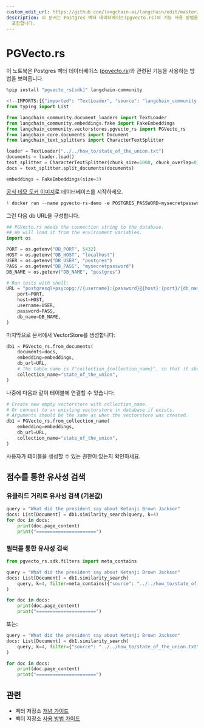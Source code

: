 ```yaml
---
custom_edit_url: https://github.com/langchain-ai/langchain/edit/master/docs/docs/integrations/vectorstores/pgvecto_rs.ipynb
description: 이 문서는 Postgres 벡터 데이터베이스(pgvecto.rs)의 기능 사용 방법을 설명합니다. 설치 및 유사성 검색 예제를
  포함합니다.
---
```


# PGVecto.rs

이 노트북은 Postgres 벡터 데이터베이스 ([pgvecto.rs](https://github.com/tensorchord/pgvecto.rs))와 관련된 기능을 사용하는 방법을 보여줍니다.

```python
%pip install "pgvecto_rs[sdk]" langchain-community
```


```python
<!--IMPORTS:[{"imported": "TextLoader", "source": "langchain_community.document_loaders", "docs": "https://api.python.langchain.com/en/latest/document_loaders/langchain_community.document_loaders.text.TextLoader.html", "title": "PGVecto.rs"}, {"imported": "FakeEmbeddings", "source": "langchain_community.embeddings.fake", "docs": "https://api.python.langchain.com/en/latest/embeddings/langchain_community.embeddings.fake.FakeEmbeddings.html", "title": "PGVecto.rs"}, {"imported": "PGVecto_rs", "source": "langchain_community.vectorstores.pgvecto_rs", "docs": "https://api.python.langchain.com/en/latest/vectorstores/langchain_community.vectorstores.pgvecto_rs.PGVecto_rs.html", "title": "PGVecto.rs"}, {"imported": "Document", "source": "langchain_core.documents", "docs": "https://api.python.langchain.com/en/latest/documents/langchain_core.documents.base.Document.html", "title": "PGVecto.rs"}, {"imported": "CharacterTextSplitter", "source": "langchain_text_splitters", "docs": "https://api.python.langchain.com/en/latest/character/langchain_text_splitters.character.CharacterTextSplitter.html", "title": "PGVecto.rs"}]-->
from typing import List

from langchain_community.document_loaders import TextLoader
from langchain_community.embeddings.fake import FakeEmbeddings
from langchain_community.vectorstores.pgvecto_rs import PGVecto_rs
from langchain_core.documents import Document
from langchain_text_splitters import CharacterTextSplitter
```


```python
loader = TextLoader("../../how_to/state_of_the_union.txt")
documents = loader.load()
text_splitter = CharacterTextSplitter(chunk_size=1000, chunk_overlap=0)
docs = text_splitter.split_documents(documents)

embeddings = FakeEmbeddings(size=3)
```


[공식 데모 도커 이미지](https://github.com/tensorchord/pgvecto.rs#installation)로 데이터베이스를 시작하세요.

```python
! docker run --name pgvecto-rs-demo -e POSTGRES_PASSWORD=mysecretpassword -p 5432:5432 -d tensorchord/pgvecto-rs:latest
```


그런 다음 db URL을 구성합니다.

```python
## PGVecto.rs needs the connection string to the database.
## We will load it from the environment variables.
import os

PORT = os.getenv("DB_PORT", 5432)
HOST = os.getenv("DB_HOST", "localhost")
USER = os.getenv("DB_USER", "postgres")
PASS = os.getenv("DB_PASS", "mysecretpassword")
DB_NAME = os.getenv("DB_NAME", "postgres")

# Run tests with shell:
URL = "postgresql+psycopg://{username}:{password}@{host}:{port}/{db_name}".format(
    port=PORT,
    host=HOST,
    username=USER,
    password=PASS,
    db_name=DB_NAME,
)
```


마지막으로 문서에서 VectorStore를 생성합니다:

```python
db1 = PGVecto_rs.from_documents(
    documents=docs,
    embedding=embeddings,
    db_url=URL,
    # The table name is f"collection_{collection_name}", so that it should be unique.
    collection_name="state_of_the_union",
)
```


나중에 다음과 같이 테이블에 연결할 수 있습니다:

```python
# Create new empty vectorstore with collection_name.
# Or connect to an existing vectorstore in database if exists.
# Arguments should be the same as when the vectorstore was created.
db1 = PGVecto_rs.from_collection_name(
    embedding=embeddings,
    db_url=URL,
    collection_name="state_of_the_union",
)
```


사용자가 테이블을 생성할 수 있는 권한이 있는지 확인하세요.

## 점수를 통한 유사성 검색

### 유클리드 거리로 유사성 검색 (기본값)

```python
query = "What did the president say about Ketanji Brown Jackson"
docs: List[Document] = db1.similarity_search(query, k=4)
for doc in docs:
    print(doc.page_content)
    print("======================")
```


### 필터를 통한 유사성 검색

```python
from pgvecto_rs.sdk.filters import meta_contains

query = "What did the president say about Ketanji Brown Jackson"
docs: List[Document] = db1.similarity_search(
    query, k=4, filter=meta_contains({"source": "../../how_to/state_of_the_union.txt"})
)

for doc in docs:
    print(doc.page_content)
    print("======================")
```


또는:

```python
query = "What did the president say about Ketanji Brown Jackson"
docs: List[Document] = db1.similarity_search(
    query, k=4, filter={"source": "../../how_to/state_of_the_union.txt"}
)

for doc in docs:
    print(doc.page_content)
    print("======================")
```


## 관련

- 벡터 저장소 [개념 가이드](/docs/concepts/#vector-stores)
- 벡터 저장소 [사용 방법 가이드](/docs/how_to/#vector-stores)